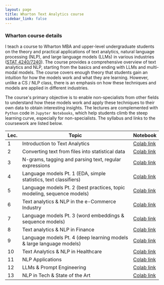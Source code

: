 ```yaml
---
layout: page
title: Wharton Text Analytics course
sidebar_link: false
---
```


### Wharton course details

I teach a course to Wharton MBA and upper-level undergraduate students on the theory and practical applications of text analytics, natural language processing (NLP), and large language models (LLMs) in various industries ([STAT 4240/7240](https://apps.wharton.upenn.edu/syllabi/202230/STAT7240002/)). The course provides a comprehensive overview of text analytics and NLP, starting from the basics and ending with LLMs and multi-modal models. The course covers enough theory that students gain an intuition for how the models work and what they are learning. However, unlike a CS / NLP class, there is an emphasis on how these techniques and models are applied in different industries.

The course's primary objective is to enable non-specialists from other fields to understand how these models work and apply these techniques to their own data to obtain interesting insights. The lectures are complemented with `Python` code in `Jupyter Notebooks`, which help students climb the steep learning curve, especially for non-specialists. The syllabus and links to the coursework are listed below.


| Lec.| Topic                           | Notebook      |
| ----| ------------------------------- | ------------- |
|  1  | Introduction to Text Analytics  |[Colab link](https://colab.research.google.com/drive/1baIK977EE3XshEhmjCdFVNixW4cZRmCV) |
|  2  | Converting text from files into statistical data |[Colab link](https://colab.research.google.com/drive/13KQ2YYWxCwbBemdJwZWQ8Mo1XxiW93fB) |
|  3  | N-grams, tagging and parsing text, regular expressions |[Colab link](https://colab.research.google.com/drive/1BQY7huRR0B1zVNXoHOIyE3iNdNMJ9mEV) |
|  4  | Language models Pt. 1 (EDA, simple statistics, text classifiers) |[Colab link](https://colab.research.google.com/drive/1BqC8nDMzHRf1UNnzpZEp7KOfnltm7lLi) |
|  5  | Language models Pt. 2 (best practices, topic modeling, sequence models) |[Colab link](https://colab.research.google.com/drive/1Ln3IpRdgTCY0SXI7CnnvuJdZec_80HD4) |
|  6  | Text analytics & NLP in the e-Commerce Industry |[Colab link](https://colab.research.google.com/drive/1_bOTjwr0YMWRtw0_FWA_ccLKcKn-mfUJ) |
|  7  | Language models Pt. 3 (word embeddings & sequence models) |[Colab link](https://colab.research.google.com/drive/19Vg4crRQ0_0zdwKI-R_ChqkS2-49aypZ) |
|  8  | Text analytics & NLP in Finance |[Colab link](https://colab.research.google.com/drive/1lREZnGmJaIyreknsFOKHo-6k2_MuMpwz) |
|  9  | Language models Pt. 4 (deep learning models & large language models) |[Colab link](https://colab.research.google.com/drive/1x2keJSuUwbZl9pYVngcp7n_HGFU_Y5XN) |
|  10  | Text Analytics & NLP in Healthcare |[Colab link](https://colab.research.google.com/drive/1WotQ_TzEQrb2ytbsOYu5rRMY0NBJwReq) |
|  11  | NLP Applications |[Colab link](https://colab.research.google.com/drive/1nIbOEYL2e7vi81R_TyCuw6gY2KNmQ2-P) |
|  12  | LLMs & Prompt Engineering |[Colab link](https://colab.research.google.com/drive/1gWNwlt2R1LZW_faEq6Am7jSZa8BUwsFe) |
|  13  | NLP in Tech & State of the Art |[Colab link](https://colab.research.google.com/drive/1HO80OGJd87DNtkZO4KJRoc8O-lmG3b0G) |

